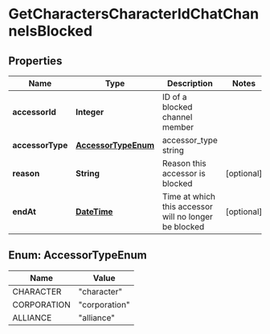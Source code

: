 
# GetCharactersCharacterIdChatChannelsBlocked

## Properties
Name | Type | Description | Notes
------------ | ------------- | ------------- | -------------
**accessorId** | **Integer** | ID of a blocked channel member | 
**accessorType** | [**AccessorTypeEnum**](#AccessorTypeEnum) | accessor_type string | 
**reason** | **String** | Reason this accessor is blocked |  [optional]
**endAt** | [**DateTime**](DateTime.md) | Time at which this accessor will no longer be blocked |  [optional]


<a name="AccessorTypeEnum"></a>
## Enum: AccessorTypeEnum
Name | Value
---- | -----
CHARACTER | &quot;character&quot;
CORPORATION | &quot;corporation&quot;
ALLIANCE | &quot;alliance&quot;



